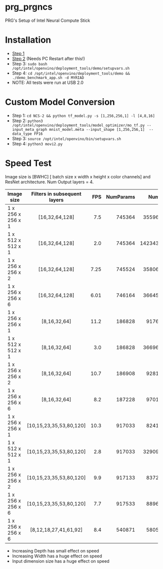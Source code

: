# prg_prgncs
PRG's Setup of Intel Neural Compute Stick

# Installation
- [Step 1](https://software.intel.com/content/www/us/en/develop/articles/get-started-with-neural-compute-stick.html)
- [Step 2](https://docs.openvinotoolkit.org/2018_R5/_docs_install_guides_installing_openvino_linux.html) (Needs PC Restart after this!)
- Step 3: `sudo bash /opt/intel/openvino/deployment_tools/demo/setupvars.sh`
- Step 4: `cd /opt/intel/openvino/deployment_tools/demo && ./demo_benchmark_app.sh -d MYRIAD`
- NOTE: All tests were run at USB 2.0


# Custom Model Conversion
- Step 1: `cd NCS-2 && python tf_model.py -s [1,256,256,1] -l [4,8,16]`
- Step 2: `python3 /opt/intel/openvino/deployment_tools/model_optimizer/mo_tf.py --input_meta_graph mnist_model.meta --input_shape [1,256,256,1]  --data_type FP16`
- Step 3: `source /opt/intel/openvino/bin/setupvars.sh`
- Step 4: `python3 movi2.py`

# Speed Test
Image size is [BWHC] [ batch size x width x height x color channels] and ResNet architecture. Num Output layers = 4.

| Image size  |      Filters in subsequent layers      |  FPS | NumParams | NumFLOPs | 
|----------|:-------------:|------:|------:|------:|
| 1 x 256 x 256 x 1 | [16,32,64,128] | 7.5 | 745364 | 3559699941 |
| 1 x 512 x 512 x 1 | [16,32,64,128] | 2.0 | 745364 | 14234334693 | 
| 1 x 256 x 256 x 2 | [16,32,64,128] | 7.25 | 745524 | 3580671781 |
| 1 x 256 x 256 x 6 | [16,32,64,128] | 6.01 | 746164 | 3664559141 |
| 1 x 256 x 256 x 1 | [8,16,32,64] | 11.2 | 186828 | 917679877 |
| 1 x 512 x 512 x 1 | [8,16,32,64] | 3.0 | 186828 | 3669602053 |
| 1 x 256 x 256 x 2 | [8,16,32,64] | 10.7 | 186908 | 928165797 |
| 1 x 256 x 256 x 6 | [8,16,32,64] | 8.2 | 187228 | 970109477 |
| 1 x 256 x 256 x 1 | [10,15,23,35,53,80,120] | 10.3 | 917033 | 824121066 |
| 1 x 512 x 512 x 1 | [10,15,23,35,53,80,120] | 2.8 | 917033 | 3290991978 |
| 1 x 256 x 256 x 2 | [10,15,23,35,53,80,120] |  9.9 | 917133 | 837228466 |
| 1 x 256 x 256 x 6 | [10,15,23,35,53,80,120] | 7.7 | 917533 | 889658066 |
| 1 x 256 x 256 x 6 | [8,12,18,27,41,61,92] | 8.4 | 540871 | 580564264 |

- Increasing Depth has small effect on speed
- Increasing Width has a huge effect on speed
- Input dimension size has a huge effect on speed

<!-- 

| 1 x 256 x 256 x 1 | [8,16,32,64] | 200 ms |
| 1 x 512 x 256 x 1 | [16,32,64,128] | 320 ms |
| 1 x 512 x 256 x 1 | [32,64,128,256] | Exception: Status.ERROR |
| 1 x 256 x 128 x 1 | [32,64,128,256] | Exception: Status.ERROR |
| 1 x 256 x 128 x 1 | [16,32,64,128] | 89 ms |
| 1 x 256 x 128 x 1 | [8,16,32,64] | 57 ms |
| 1 x 256 x 128 x 1 | [4,8,16,32] | 43 ms |



In the following table filters shows that many number of convolutional layers while downsampling and same goes for upsampling also. Check if it is USB 2.0 or USB 3.0. You can check it using `lsusb`. This tests were done with USB 2.0. Image size is [BWHC] [ batch size x width x height x color channels].

| Image size  |      Filters in subsequent layers      |  Time |
|----------|:-------------:|------:|
| 1 x 512 x 256 x 1 | [8,16,32,64] | 200 ms |
| 1 x 512 x 256 x 1 | [16,32,64,128] | 320 ms |
| 1 x 512 x 256 x 1 | [32,64,128,256] | Exception: Status.ERROR |
| 1 x 256 x 128 x 1 | [32,64,128,256] | Exception: Status.ERROR |
| 1 x 256 x 128 x 1 | [16,32,64,128] | 89 ms |
| 1 x 256 x 128 x 1 | [8,16,32,64] | 57 ms |
| 1 x 256 x 128 x 1 | [4,8,16,32] | 43 ms |

## NCS1 vs NCS2
OpenVINO is compatible with both the NCS1 AND NCS2 while the NCSDK is only compatible with the NCS1. OpenVINO will be at the forefront of IntelAI solutions and works with many Intel hardware including Intel CPUs, GPUs, FPGA and the Intel Neural Compute Stick.

Some of the workflow in OpenVINO is still the same as NCSDK:

- Compile your model into a binary Intermediate Represenation (IR) format using FP16 data type (using the Model Optimizer instead of the mvNCCompile tool)
- Once you have your binary IR file, you can use it in your Python or C++ application using the Inference Engine API which is equivalent to the NCSDK MVNC API.

# NCS-1 setups


Use your computer to create a partition from free space.
Use this link to see how to resize partition.
https://raspberrypi.stackexchange.com/questions/499/how-can-i-resize-my-root-partition

Remove all the dropout layes, accuracy, loss functions and back prop related code from the saved model and create a new model checkoint files. After that use following command to create openVino graph which can be run on a movidius stick. Make sure to give "input" name to the input conv layer and "output" name to the output layer.

```
mvNCCompile mnist_model.meta -s 12 -in input -on output -o mnist_inference.graph --old-parser
```
- old parser is required because new version does not add bain in the fully connected layer and gives Error : 5.


## NCS-2
NCS-2 require OpenVino toolkit to get the optimized model and run it on NCS-2. NCSDK (Neural Compute Software Developemrnt Kit) works with NCS-1 only.
Supported layers for OpenVino are given in the following links.

https://docs.openvinotoolkit.org/2018_R5/_docs_MO_DG_prepare_model_Supported_Frameworks_Layers.html
https://docs.openvinotoolkit.org/latest/openvino_docs_MO_DG_prepare_model_Supported_Frameworks_Layers.html

To see how to use NCS-2, [here](https://medium.com/analytics-vidhya/the-battle-to-run-my-custom-network-on-a-movidius-myriad-compute-stick-c7c01fb64126) is a perfect blog post.

## Install OpenVINO

Follow [this](https://docs.openvinotoolkit.org/latest/openvino_docs_install_guides_installing_openvino_apt.html) instructions to install OpenVINO toolkit on Linux. You can use their docker for simplicity. 

## Configure NCS2
You need to configure NCS2 and set udev rules in your machine so that it can be used. Use [this](https://wiki.seeedstudio.com/ODYSSEY-X86J4105-NCS2/) instructions to configure it.

## Precodure
1] Make your model in tensorflow (or PyTorch) and train it. Freeze your model and get the .pb file. You can also use the .meta file of model but it is not recommended. 

2] Optimize your model using OpenVINO optimizer. You can use mo_tf.py file from your installed OpenVINO directory. Sample function is given below. Visit [this](https://www.intel.com/content/www/us/en/support/articles/000055228/boards-and-kits.html) page for more detailed information. 
```
python3 /opt/intel/openvino_2021.1.110/deployment_tools/model_optimizer/mo_tf.py --input_meta_graph tf_model/mnist_model.meta --input_shape [1,128,128,1]  --data_type FP16
```

3] This optimization will create ".bin", ".mapping" and ".xml" file for the optimized model.Look at the movi2.py file to see how to run this model on NCS-2. Please make sure to source setupvars.sh file from openvino installed path. Remember that you will have to source setupvars in every terminal you open. You can set this in your bashrc and you won't have to do that everytime.
```
source /opt/intel/openvino_2021/bin/setupvars.sh
python3 movi2.py
```

## Run trial setup

Use trial.sh file to check all the working. This bash file will create a tensorflow model, optimize it with OpenVINO and will run the optimized model on NCS-2. In the end it will give you the time taken to run that model for 10 times. 
```
./trial.sh input/image/size number/of/layers
./trial.sh [1,128,128,3] [16,32,64,128]
```
 -->